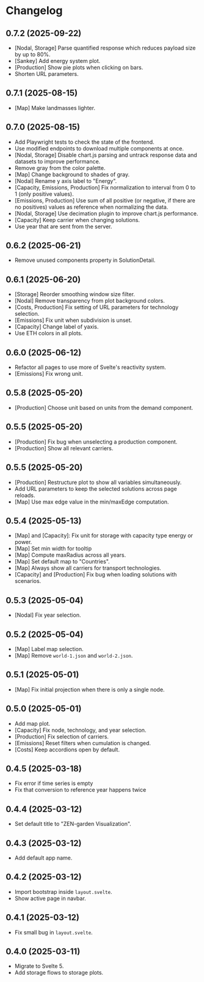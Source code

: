 # Changelog

## 0.7.2 (2025-09-22)

- [Nodal, Storage] Parse quantified response which reduces payload size by up to 80%.
- [Sankey] Add energy system plot.
- [Production] Show pie plots when clicking on bars.
- Shorten URL parameters.

## 0.7.1 (2025-08-15)

- [Map] Make landmasses lighter.

## 0.7.0 (2025-08-15)

- Add Playwright tests to check the state of the frontend.
- Use modified endpoints to download multiple components at once.
- [Nodal, Storage] Disable chart.js parsing and untrack response data and datasets to improve performance.
- Remove gray from the color palette.
- [Map] Change background to shades of gray.
- [Nodal] Rename y axis label to "Energy".
- [Capacity, Emissions, Production] Fix normalization to interval from 0 to 1 (only positive values).
- [Emissions, Production] Use sum of all positive (or negative, if there are no positives) values as reference when normalizing the data.
- [Nodal, Storage] Use decimation plugin to improve chart.js performance.
- [Capacity] Keep carrier when changing solutions.
- Use year that are sent from the server.

## 0.6.2 (2025-06-21)

- Remove unused components property in SolutionDetail.

## 0.6.1 (2025-06-20)

- [Storage] Reorder smoothing window size filter.
- [Nodal] Remove transparency from plot background colors.
- [Costs, Production] Fix setting of URL parameters for technology selection.
- [Emissions] Fix unit when subdivision is unset.
- [Capacity] Change label of yaxis.
- Use ETH colors in all plots.

## 0.6.0 (2025-06-12)

- Refactor all pages to use more of Svelte's reactivity system.
- [Emissions] Fix wrong unit.

## 0.5.8 (2025-05-20)

- [Production] Choose unit based on units from the demand component.

## 0.5.5 (2025-05-20)

- [Production] Fix bug when unselecting a production component.
- [Production] Show all relevant carriers.

## 0.5.5 (2025-05-20)

- [Production] Restructure plot to show all variables simultaneously.
- Add URL parameters to keep the selected solutions across page reloads.
- [Map] Use max edge value in the min/maxEdge computation.

## 0.5.4 (2025-05-13)

- [Map] and [Capacity]: Fix unit for storage with capacity type energy or power.
- [Map] Set min width for tooltip
- [Map] Compute maxRadius across all years.
- [Map] Set default map to "Countries".
- [Map] Always show all carriers for transport technologies.
- [Capacity] and [Production] Fix bug when loading solutions with scenarios.

## 0.5.3 (2025-05-04)

- [Nodal] Fix year selection.

## 0.5.2 (2025-05-04)

- [Map] Label map selection.
- [Map] Remove `world-1.json` and `world-2.json`.

## 0.5.1 (2025-05-01)

- [Map] Fix initial projection when there is only a single node.

## 0.5.0 (2025-05-01)

- Add map plot.
- [Capacity] Fix node, technology, and year selection.
- [Production] Fix selection of carriers.
- [Emissions] Reset filters when cumulation is changed.
- [Costs] Keep accordions open by default.

## 0.4.5 (2025-03-18)

- Fix error if time series is empty
- Fix that conversion to reference year happens twice

## 0.4.4 (2025-03-12)

- Set default title to "ZEN-garden Visualization".

## 0.4.3 (2025-03-12)

- Add default app name.

## 0.4.2 (2025-03-12)

- Import bootstrap inside `layout.svelte`.
- Show active page in navbar.

## 0.4.1 (2025-03-12)

- Fix small bug in `layout.svelte`.

## 0.4.0 (2025-03-11)

- Migrate to Svelte 5.
- Add storage flows to storage plots.
